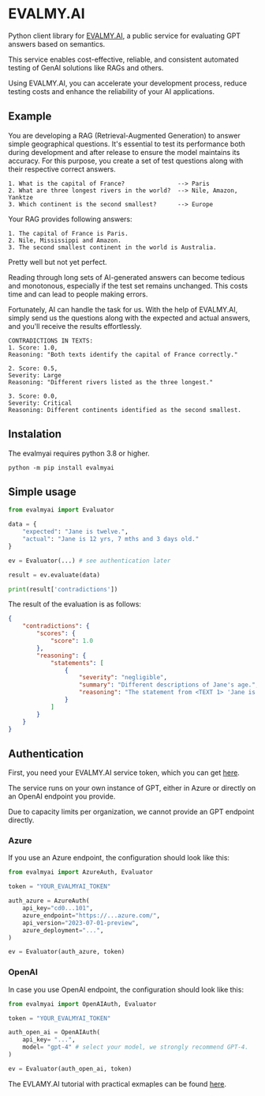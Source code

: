 # EVALMY.AI

Python client library for [EVALMY.AI](https://evalmy.ai), a public 
service for evaluating GPT answers based on semantics.

This service enables cost-effective, reliable, and 
consistent automated testing of GenAI solutions like 
RAGs and others. 

Using EVALMY.AI, you can accelerate your development 
process, reduce testing costs and enhance the reliability 
of your AI applications.

## Example

You are developing a RAG (Retrieval-Augmented Generation) 
to answer simple geographical questions. It's essential to 
test its performance both during development and after 
release to ensure the model maintains its accuracy. For 
this purpose, you create a set of test questions along 
with their respective correct answers.

```
1. What is the capital of France?               --> Paris
2. What are three longest rivers in the world?  --> Nile, Amazon, Yanktze
3. Which continent is the second smallest?      --> Europe
```

Your RAG provides following answers:

```
1. The capital of France is Paris.
2. Nile, Mississippi and Amazon.
3. The second smallest continent in the world is Australia.
```

Pretty well but not yet perfect. 

Reading through long sets of AI-generated answers can become 
tedious and monotonous, especially if the test set remains 
unchanged. This costs time and can lead to people making errors.

Fortunately, AI can handle the task for us. With the help of 
EVALMY.AI, simply send us the questions along with the expected 
and actual answers, and you'll receive the results effortlessly.

```
CONTRADICTIONS IN TEXTS:
1. Score: 1.0, 
Reasoning: "Both texts identify the capital of France correctly."

2. Score: 0.5,
Severity: Large
Reasoning: "Different rivers listed as the three longest." 

3. Score: 0.0, 
Severity: Critical
Reasoning: Different continents identified as the second smallest.

```


## Instalation

The evalmyai requires python 3.8 or higher.

```shell
python -m pip install evalmyai 
```

## Simple usage

```python
from evalmyai import Evaluator

data = {
    "expected": "Jane is twelve.",
    "actual": "Jane is 12 yrs, 7 mths and 3 days old."
}

ev = Evaluator(...) # see authentication later

result = ev.evaluate(data)

print(result['contradictions'])
```

The result of the evaluation is as follows:

```json
{
    "contradictions": {
        "scores": {
            "score": 1.0
        },
        "reasoning": {
            "statements": [
                {
                    "severity": "negligible",
                    "summary": "Different descriptions of Jane's age.",
                    "reasoning": "The statement from <TEXT 1> 'Jane is twelve.' is a general statement about Jane's age, indicating that she is twelve years old. The statement from <TEXT 2> 'Jane is 12 yrs, 7 mths and 3 days old.' provides a more precise age, including years, months, and days. There is no contradiction between these statements as the second text simply provides more detail about Jane's age, but does not conflict with the first text's assertion that she is twelve years old."
                }
            ]
        }
    }
}
```

## Authentication

First, you need your EVALMY.AI service token, which you can get [here](https://evalmy.ai).

The service runs on your own instance of GPT, either in Azure or directly on an OpenAI endpoint you provide.

Due to capacity limits per organization, we cannot provide an GPT endpoint directly.

### Azure 

If you use an Azure endpoint, the configuration should look like this:

```python
from evalmyai import AzureAuth, Evaluator

token = "YOUR_EVALMYAI_TOKEN"

auth_azure = AzureAuth(
    api_key="cd0...101",
    azure_endpoint="https://...azure.com/",
    api_version="2023-07-01-preview",
    azure_deployment="...",
)

ev = Evaluator(auth_azure, token)
```

### OpenAI 

In case you use OpenAI endpoint, the configuration should look like this:

```python
from evalmyai import OpenAIAuth, Evaluator

token = "YOUR_EVALMYAI_TOKEN"

auth_open_ai = OpenAIAuth(
    api_key= "...",
    model= "gpt-4" # select your model, we strongly recommend GPT-4.
)

ev = Evaluator(auth_open_ai, token)
```

The EVLAMY.AI tutorial with practical exmaples can be found [here](https://datascience.profinitservices.cz/evalmyai/evalmyai-client/).


